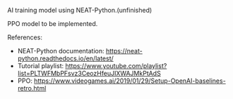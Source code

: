 AI training model using NEAT-Python.(unfinished)

PPO model to be implemented.

References:
  - NEAT-Python documentation: https://neat-python.readthedocs.io/en/latest/
  - Tutorial playlist: https://www.youtube.com/playlist?list=PLTWFMbPFsvz3CeozHfeuJIXWAJMkPtAdS
  - PPO: https://www.videogames.ai/2019/01/29/Setup-OpenAI-baselines-retro.html
